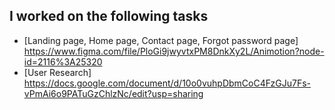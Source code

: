 ## I worked on the following tasks
- [Landing page, Home page, Contact page, Forgot password page] https://www.figma.com/file/PloGi9jwyvtxPM8DnkXy2L/Animotion?node-id=2116%3A25320
- [User Research] https://docs.google.com/document/d/10o0vuhpDbmCoC4FzGJu7Fs-vPmAi6o9PATuGzChlzNc/edit?usp=sharing

